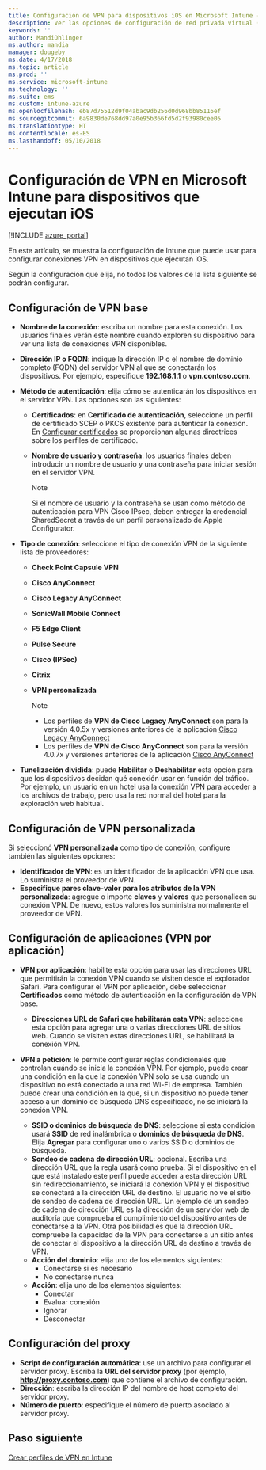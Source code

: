 ```yaml
---
title: Configuración de VPN para dispositivos iOS en Microsoft Intune - Azure | Microsoft Docs
description: Ver las opciones de configuración de red privada virtual (VPN) disponibles, así como los detalles de conexión, los métodos de autenticación y la tunelización dividida en las opciones básicas; la configuración de VPN personalizada con el identificador y los pares de clave y valor; la configuración de VPN por aplicación que incluye las direcciones URL de Safari y las VPN a petición con dominios de búsqueda DNS o SSID; y la configuración de proxy para incluir un script de configuración, una dirección IP o FQDN y un puerto TCP en Microsoft Intune en dispositivos que ejecutan iOS.
keywords: ''
author: MandiOhlinger
ms.author: mandia
manager: dougeby
ms.date: 4/17/2018
ms.topic: article
ms.prod: ''
ms.service: microsoft-intune
ms.technology: ''
ms.suite: ems
ms.custom: intune-azure
ms.openlocfilehash: eb87d75512d9f04abac9db256d0d968bb85116ef
ms.sourcegitcommit: 6a9830de768dd97a0e95b366fd5d2f93980cee05
ms.translationtype: HT
ms.contentlocale: es-ES
ms.lasthandoff: 05/10/2018
---
```

# <a name="configure-vpn-settings-in-microsoft-intune-for-devices-running-ios"></a>Configuración de VPN en Microsoft Intune para dispositivos que ejecutan iOS

[!INCLUDE [azure_portal](./includes/azure_portal.md)]

En este artículo, se muestra la configuración de Intune que puede usar para configurar conexiones VPN en dispositivos que ejecutan iOS.

Según la configuración que elija, no todos los valores de la lista siguiente se podrán configurar.

## <a name="base-vpn-settings"></a>Configuración de VPN base

- **Nombre de la conexión**: escriba un nombre para esta conexión. Los usuarios finales verán este nombre cuando exploren su dispositivo para ver una lista de conexiones VPN disponibles.
- **Dirección IP o FQDN**: indique la dirección IP o el nombre de dominio completo (FQDN) del servidor VPN al que se conectarán los dispositivos. Por ejemplo, especifique **192.168.1.1** o **vpn.contoso.com**.
- **Método de autenticación**: elija cómo se autenticarán los dispositivos en el servidor VPN. Las opciones son las siguientes:
  - **Certificados**: en **Certificado de autenticación**, seleccione un perfil de certificado SCEP o PKCS existente para autenticar la conexión. En [Configurar certificados](certificates-configure.md) se proporcionan algunas directrices sobre los perfiles de certificado.
  - **Nombre de usuario y contraseña**: los usuarios finales deben introducir un nombre de usuario y una contraseña para iniciar sesión en el servidor VPN.

    > [!NOTE]
    > Si el nombre de usuario y la contraseña se usan como método de autenticación para VPN Cisco IPsec, deben entregar la credencial SharedSecret a través de un perfil personalizado de Apple Configurator.
  
- **Tipo de conexión**: seleccione el tipo de conexión VPN de la siguiente lista de proveedores:
  - **Check Point Capsule VPN**
  - **Cisco AnyConnect**
  - **Cisco Legacy AnyConnect**
  - **SonicWall Mobile Connect**
  - **F5 Edge Client**
  - **Pulse Secure**
  - **Cisco (IPSec)**
  - **Citrix**
  - **VPN personalizada**

    > [!NOTE]
    > - Los perfiles de **VPN de Cisco Legacy AnyConnect** son para la versión 4.0.5x y versiones anteriores de la aplicación [Cisco Legacy AnyConnect](https://itunes.apple.com/app/cisco-legacy-anyconnect/id392790924)
    > - Los perfiles de **VPN de Cisco AnyConnect** son para la versión 4.0.7x y versiones anteriores de la aplicación [Cisco AnyConnect](https://itunes.apple.com/app/cisco-anyconnect/id1135064690)

- **Tunelización dividida**: puede **Habilitar** o **Deshabilitar** esta opción para que los dispositivos decidan qué conexión usar en función del tráfico. Por ejemplo, un usuario en un hotel usa la conexión VPN para acceder a los archivos de trabajo, pero usa la red normal del hotel para la exploración web habitual.

## <a name="custom-vpn-settings"></a>Configuración de VPN personalizada

Si seleccionó **VPN personalizada** como tipo de conexión, configure también las siguientes opciones:

- **Identificador de VPN**: es un identificador de la aplicación VPN que usa. Lo suministra el proveedor de VPN.
- **Especifique pares clave-valor para los atributos de la VPN personalizada**: agregue o importe **claves** y **valores** que personalicen su conexión VPN. De nuevo, estos valores los suministra normalmente el proveedor de VPN.

## <a name="apps-per-app-vpn-settings"></a>Configuración de aplicaciones (VPN por aplicación)

- **VPN por aplicación**: habilite esta opción para usar las direcciones URL que permitirán la conexión VPN cuando se visiten desde el explorador Safari. Para configurar el VPN por aplicación, debe seleccionar **Certificados** como método de autenticación en la configuración de VPN base.
  - **Direcciones URL de Safari que habilitarán esta VPN**: seleccione esta opción para agregar una o varias direcciones URL de sitios web. Cuando se visiten estas direcciones URL, se habilitará la conexión VPN.

- **VPN a petición**: le permite configurar reglas condicionales que controlan cuándo se inicia la conexión VPN. Por ejemplo, puede crear una condición en la que la conexión VPN solo se usa cuando un dispositivo no está conectado a una red Wi-Fi de empresa. También puede crear una condición en la que, si un dispositivo no puede tener acceso a un dominio de búsqueda DNS especificado, no se iniciará la conexión VPN.

  - **SSID o dominios de búsqueda de DNS**: seleccione si esta condición usará **SSID** de red inalámbrica o **dominios de búsqueda de DNS**. Elija **Agregar** para configurar uno o varios SSID o dominios de búsqueda.
  - **Sondeo de cadena de dirección URL**: opcional. Escriba una dirección URL que la regla usará como prueba. Si el dispositivo en el que está instalado este perfil puede acceder a esta dirección URL sin redireccionamiento, se iniciará la conexión VPN y el dispositivo se conectará a la dirección URL de destino. El usuario no ve el sitio de sondeo de cadena de dirección URL. Un ejemplo de un sondeo de cadena de dirección URL es la dirección de un servidor web de auditoría que comprueba el cumplimiento del dispositivo antes de conectarse a la VPN. Otra posibilidad es que la dirección URL compruebe la capacidad de la VPN para conectarse a un sitio antes de conectar el dispositivo a la dirección URL de destino a través de VPN.
  - **Acción del dominio**: elija uno de los elementos siguientes:
    - Conectarse si es necesario
    - No conectarse nunca
  - **Acción**: elija uno de los elementos siguientes:
    - Conectar
    - Evaluar conexión
    - Ignorar
    - Desconectar

## <a name="proxy-settings"></a>Configuración del proxy

- **Script de configuración automática**: use un archivo para configurar el servidor proxy. Escriba la **URL del servidor proxy** (por ejemplo, **http://proxy.contoso.com**) que contiene el archivo de configuración.
- **Dirección**: escriba la dirección IP del nombre de host completo del servidor proxy.
- **Número de puerto**: especifique el número de puerto asociado al servidor proxy.

## <a name="next-step"></a>Paso siguiente
[Crear perfiles de VPN en Intune](vpn-settings-configure.md)
